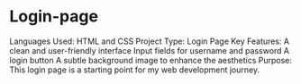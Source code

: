 # Login-page
Languages Used: HTML and CSS Project Type: Login Page Key Features: A clean and user-friendly interface Input fields for username and password A login button A subtle background image to enhance the aesthetics Purpose: This login page is a starting point for my web development journey.
